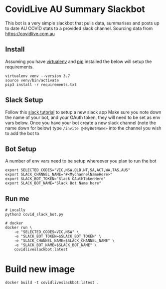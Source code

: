 # CovidLive AU Summary Slackbot

This bot is a very simple slackbot that pulls data, summarises and posts up to date AU COVID stats to a provided slack channel. Sourcing data from https://covidlive.com.au

## Install
Assuming you have [virtualenv](https://github.com/pypa/virtualenv) and [pip](https://github.com/pypa/pip) installed the below will setup the requirements.
```
virtualenv venv --version 3.7
source venv/bin/activate
pip3 install -r requirements.txt
```

## Slack Setup
Follow this [slack tutorial](https://github.com/slackapi/python-slack-sdk/blob/main/tutorial/01-creating-the-slack-app.md) to setup a new slack app
Make sure you note down the name of your bot, and your OAuth token, they will need to be set as env vars below.
Once you have your bot create a new slack channel (note the name down for below)
type `/invite @<MyBotName>`  into the channel you wish to add the bot to

## Bot Setup
A number of env vars need to be setup whereever you plan to run the bot
```
export SELECTED_CODES="VIC,NSW,QLD,NT,SA,ACT,WA,TAS,AUS" 
export SLACK_CHANNEL_NAME="#<MyChannelNameHere>" 
export SLACK_BOT_TOKEN="Slack OAuthTokenHere" 
export SLACK_BOT_NAME="Slack Bot Name here" 
```

## Run me
```shell
# Locally
python3 covid_slack_bot.py

# docker
docker run \
    -e "SELECTED_CODES=VIC,NSW" \
    -e "SLACK_BOT_TOKEN=$SLACK_BOT_TOKEN" \
    -e "SLACK_CHANNEL_NAME=$SLACK_CHANNEL_NAME" \
    -e "SLACK_BOT_NAME=$SLACK_BOT_NAME" \
    covidliveslackbot:latest
```

# Build new image
```
docker build -t covidliveslackbot:latest .
```

